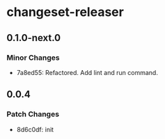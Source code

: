 # changeset-releaser

## 0.1.0-next.0

### Minor Changes

- 7a8ed55: Refactored. Add lint and run command.

## 0.0.4

### Patch Changes

- 8d6c0df: init
